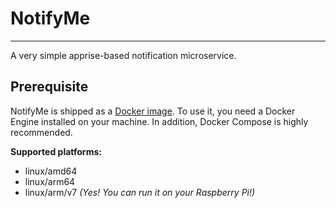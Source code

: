 # NotifyMe
___
A very simple apprise-based notification microservice.

## Prerequisite
NotifyMe is shipped as a [Docker image](https://hub.docker.com/r/pysergio/notifyme). 
To use it, you need a Docker Engine installed on your machine. In addition, Docker Compose is highly recommended.

**Supported platforms:**
- linux/amd64
- linux/arm64
- linux/arm/v7 *(Yes! You can run it on your Raspberry Pi!)*
